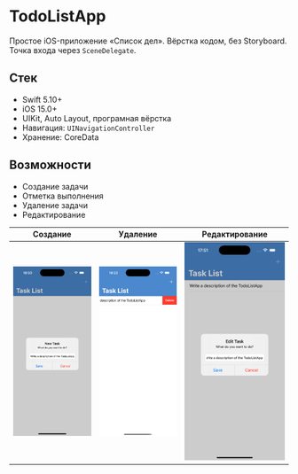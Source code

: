# TodoListApp

Простое iOS-приложение «Список дел». Вёрстка кодом, без Storyboard. Точка входа через `SceneDelegate`.

## Стек
- Swift 5.10+
- iOS 15.0+
- UIKit, Auto Layout, програмная вёрстка
- Навигация: `UINavigationController`
- Хранение: CoreData

## Возможности
- Создание задачи
- Отметка выполнения
- Удаление задачи
- Редактирование

| Создание | Удаление | Редактирование |
|---|---|---|
| ![list](Docs/screenshot1.png) | ![create](Docs/screenshot2.png) | ![create](Docs/screenshot3.png) |
